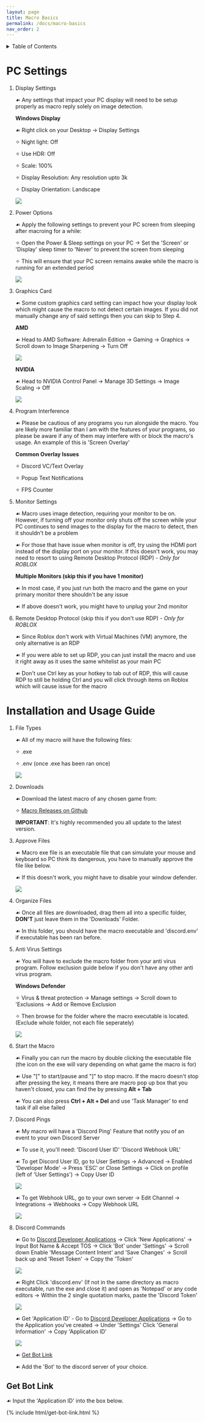 ```yaml
---
layout: page
title: Macro Basics
permalink: /docs/macro-basics
nav_order: 2
---
```


<details markdown="block">
<summary>Table of Contents</summary>

> * [**PC Settings**](#pc-settings)
> * [**Installation and Usage Guide**](#installation-and-usage-guide)
>   * [Get Bot Link](#get-bot-link)

</details>

# PC Settings

1. Display Settings

    ☙ Any settings that impact your PC display will need to be setup properly as macro reply solely on image detection.

    **Windows Display**

    ☙ Right click on your Desktop → Display Settings

    ✧ Night light: Off
    
    ✧ Use HDR: Off

    ✧ Scale: 100%

    ✧ Display Resolution: Any resolution upto 3k

    ✧ Display Orientation: Landscape
    
    ![](../../assets/gifs/Display_Settings.gif)

2. Power Options

    ☙ Apply the following settings to prevent your PC screen from sleeping after macroing for a while:

    ✧ Open the Power & Sleep settings on your PC → Set the 'Screen' or 'Display' sleep timer to 'Never' to prevent the screen from sleeping

    ✧ This will ensure that your PC screen remains awake while the macro is running for an extended period
    
    ![](../../assets/images/Power_and_Sleep.png)
    
3. Graphics Card

    ☙ Some custom graphics card setting can impact how your display look which might cause the macro to not detect certain images. If you did not manually change any of said settings then you can skip to Step 4.

    **AMD**

    ☙ Head to AMD Software: Adrenalin Edition → Gaming → Graphics → Scroll down to Image Sharpening → Turn Off

    ![](../../assets/images/AMD_Image.png)

    **NVIDIA**

    ☙ Head to NVIDIA Control Panel → Manage 3D Settings → Image Scaling → Off

    ![](../../assets/images/NVIDIA_Image.png)

4. Program Interference

    ☙ Please be cautious of any programs you run alongside the macro. You are likely more familiar than I am with the features of your programs, so please be aware if any of them may interfere with or block the macro's usage. An example of this is 'Screen Overlay'

    **Common Overlay Issues**

    ✧ Discord VC/Text Overlay

    ✧ Popup Text Notifications

    ✧ FPS Counter

5. Monitor Settings

    ☙ Macro uses image detection, requiring your monitor to be on. However, if turning off your monitor only shuts off the screen while your PC continues to send images to the display for the macro to detect, then it shouldn't be a problem

    ☙ For those that have issue when monitor is off, try using the HDMI port instead of the display port on your monitor. If this doesn't work, you may need to resort to using Remote Desktop Protocol (RDP) - *Only for ROBLOX*

    **Multiple Monitors (skip this if you have 1 monitor)**

    ☙ In most case, if you just run both the macro and the game on your primary monitor there shouldn't be any issue

    ☙ If above doesn't work, you might have to unplug your 2nd monitor

6. Remote Desktop Protocol (skip this if you don't use RDP) - *Only for ROBLOX*

    ☙ Since Roblox don't work with Virtual Machines (VM) anymore, the only alternative is an RDP

    ☙ If you were able to set up RDP, you can just install the macro and use it right away as it uses the same whitelist as your main PC

    ☙ Don't use Ctrl key as your hotkey to tab out of RDP, this will cause RDP to still be holding Ctrl and you will click through items on Roblox which will cause issue for the macro


# Installation and Usage Guide

1. File Types

    ☙ All of my macro will have the following files:
    
    ✧ .exe
    
    ✧ .env (once .exe has been ran once)

    ![](../../assets/images/File_Types.png)

2. Downloads

    ☙ Download the latest macro of any chosen game from:
    
    ✧ [Macro Releases on Github](https://github.com/bayamacro?tab=stars)

    **IMPORTANT**: It's highly recommended you all update to the latest version.

3. Approve Files

    ☙ Macro exe file is an executable file that can simulate your mouse and keyboard so PC think its dangerous, you have to manually approve the file like below.

    ☙ If this doesn't work, you might have to disable your window defender.

    ![](../../assets/images/Error_1.png)

4. Organize Files

    ☙ Once all files are downloaded, drag them all into a specific folder, **DON'T** just leave them in the 'Downloads' Folder.

    ☙ In this folder, you should have the macro executable and 'discord.env' if executable has been ran before.

5. Anti Virus Settings

    ☙ You will have to exclude the macro folder from your anti virus program. Follow exclusion guide below if you don't have any other anti virus program.

    **Windows Defender**

    ✧ Virus & threat protection → Manage settings → Scroll down to 'Exclusions → Add or Remove Exclusion

    ✧ Then browse for the folder where the macro executable is located. (Exclude whole folder, not each file seperately)

    ![](../../assets/gifs/Windows_Security_Exclude_Folder.gif)

6. Start the Macro

    ☙ Finally you can run the macro by double clicking the executable file (the icon on the exe will vary depending on what game the macro is for)

    ☙ Use "[" to start/pause and "]" to stop macro. If the macro doesn't stop after pressing the key, it means there are macro pop up box that you haven't closed, you can find the by pressing **Alt + Tab**

    ☙ You can also press **Ctrl + Alt + Del** and use 'Task Manager' to end task if all else failed

7. Discord Pings

    ☙ My macro will have a 'Discord Ping' Feature that notify you of an event to your own Discord Server

    ☙ To use it, you'll need:
    'Discord User ID' 
    'Discord Webhook URL'

    ☙ To get Discord User ID, go to User Settings → Advanced → Enabled 'Developer Mode' → Press 'ESC' or Close Settings → Click on profile (left of 'User Settings') → Copy User ID

    ![](../../assets/gifs/Discord_User_ID.gif)

    ☙ To get Webhook URL, go to your own server → Edit Channel → Integrations → Webhooks → Copy Webhook URL

    ![](../../assets/gifs/Discord_Webhook_URL.gif)

8. Discord Commands

    ☙ Go to <a href="https://discord.com/developers/applications" target="_blank">Discord Developer Applications</a> → Click 'New Applications' → Input Bot Name & Accept TOS → Click 'Bot' under 'Settings' → Scroll down Enable 'Message Content Intent' and 'Save Changes' → Scroll back up and 'Reset Token' → Copy the 'Token'

    ![](../../assets/gifs/Discord_Set_Bot.gif)

    ☙ Right Click 'discord.env' (If not in the same directory as macro executable, run the exe and close it) and open as 'Notepad' or any code editors → Within the 2 single quotation marks, paste the 'Discord Token'

    ![](../../assets/gifs/Edit_env.gif)

    ☙ Get 'Application ID' - Go to <a href="https://discord.com/developers/applications" target="_blank">Discord Developer Applications</a> → Go to the Application you've created → Under 'Settings' Click 'General Information' → Copy 'Application ID'

    ![](../../assets/gifs/Application_ID.gif)

    ☙ [Get Bot Link](#get-bot-link)

    ☙ Add the 'Bot' to the discord server of your choice.

## Get Bot Link

☙ Input the 'Application ID' into the box below.

{% include html/get-bot-link.html %}